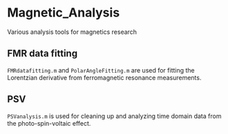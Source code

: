 # Magnetic_Analysis
Various analysis tools for magnetics research

## FMR data fitting
`FMRdatafitting.m` and `PolarAngleFitting.m` are used for fitting the Lorentzian derivative from ferromagnetic resonance measurements.

## PSV
`PSVanalysis.m` is used for cleaning up and analyzing time domain data from the photo-spin-voltaic effect.
